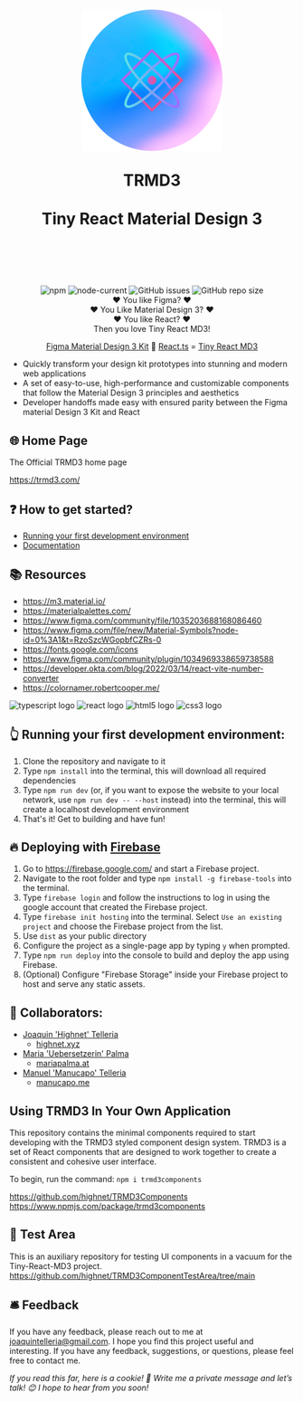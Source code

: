 <h1 align="center">
  <img src="/src/assets/tiny-react-md3-logo.png" width="250px"/>

TRMD3 </br></br>
Tiny React Material Design 3

<div align="center""> 
<br/>
</div>
<h1>

##

<div align="center""> 
<img alt="npm" src="https://img.shields.io/npm/v/vite?style=for-the-badge">
<img alt="node-current" src="https://img.shields.io/node/v/vite?style=for-the-badge">
<img alt="GitHub issues" src="https://img.shields.io/github/issues/highnet/Tiny-React-MD3?style=for-the-badge">
<img alt="GitHub repo size" src="https://img.shields.io/github/repo-size/highnet/Tiny-React-MD3?style=for-the-badge">
</div>

<div align="center">
❤️ You like Figma? ❤️ </br>
❤️ You Like Material Design 3? ❤️</br>
❤️ You like React? ❤️ </br>
 Then you love Tiny React MD3!  </br>

[Figma Material Design 3 Kit](https://www.figma.com/community/file/1035203688168086460) 🤝 [React.ts](https://developer.okta.com/blog/2022/03/14/react-vite-number-converter) = [Tiny React MD3](https://github.com/highnet/Tiny-React-MD3/) </br>

</div>

- Quickly transform your design kit prototypes into stunning and modern web applications
- A set of easy-to-use, high-performance and customizable components that follow the Material Design 3 principles and aesthetics
- Developer handoffs made easy with ensured parity between the Figma material Design 3 Kit and React

## 🌐 Home Page

The Official TRMD3 home page

https://trmd3.com/

## ❓ How to get started?

- [Running your first development environment](https://github.com/highnet/Tiny-React-MD3/tree/master#-running-your-first-development-environment)
- [Documentation](https://github.com/highnet/Tiny-React-MD3/blob/master/src/readme.md)

## 📚 Resources

- https://m3.material.io/
- https://materialpalettes.com/
- https://www.figma.com/community/file/1035203688168086460
- https://www.figma.com/file/new/Material-Symbols?node-id=0%3A1&t=RzoSzcWGopbfCZRs-0
- https://fonts.google.com/icons
- https://www.figma.com/community/plugin/1034969338659738588
- https://developer.okta.com/blog/2022/03/14/react-vite-number-converter
- https://colornamer.robertcooper.me/

<div align="left">
  <img src="https://cdn.jsdelivr.net/gh/devicons/devicon/icons/typescript/typescript-original.svg" height="40" width="52" alt="typescript logo"  />
  <img src="https://cdn.jsdelivr.net/gh/devicons/devicon/icons/react/react-original.svg" height="40" width="52" alt="react logo"  />
  <img src="https://cdn.jsdelivr.net/gh/devicons/devicon/icons/html5/html5-original.svg" height="40" width="52" alt="html5 logo"  />
  <img src="https://cdn.jsdelivr.net/gh/devicons/devicon/icons/css3/css3-original.svg" height="40" width="52" alt="css3 logo"  />
</div>

## 👆 Running your first development environment:

1. Clone the repository and navigate to it
2. Type `npm install` into the terminal, this will download all required dependencies
3. Type `npm run dev` (or, if you want to expose the website to your local network, use `npm run dev -- --host` instead) into the terminal, this will create a localhost development environment
4. That's it! Get to building and have fun!

## 🔥 Deploying with [Firebase](https://firebase.google.com/)

1. Go to https://firebase.google.com/ and start a Firebase project.
2. Navigate to the root folder and type `npm install -g firebase-tools` into the terminal.
3. Type `firebase login` and follow the instructions to log in using the google account that created the Firebase project.
4. Type `firebase init hosting` into the terminal. Select `Use an existing project` and choose the Firebase project from the list.
5. Use `dist` as your public directory
6. Configure the project as a single-page app by typing `y` when prompted.
7. Type `npm run deploy` into the console to build and deploy the app using Firebase.
8. (Optional) Configure "Firebase Storage" inside your Firebase project to host and serve any static assets.

## 👥 Collaborators:

- [Joaquin 'Highnet' Telleria](https://www.linkedin.com/in/joaquin-telleria-57957aa5/)
  - [highnet.xyz](https://www.highnet.xyz)
- [Maria 'Uebersetzerin' Palma](https://www.linkedin.com/in/maria-palma-a9a101189/)
  - [mariapalma.at](https://mariapalma.at/)
- [Manuel 'Manucapo' Telleria](https://manucapo.me/)
  - [manucapo.me](https://manucapo.me/)
 
## Using TRMD3 In Your Own Application

This repository contains the minimal components required to start developing with the TRMD3 styled component design system. TRMD3 is a set of React components that are designed to work together to create a consistent and cohesive user interface.

To begin, run the command: 
<code>npm i trmd3components</code>

https://github.com/highnet/TRMD3Components
https://www.npmjs.com/package/trmd3components

## 🤖 Test Area
This is an auxiliary repository for testing UI components in a vacuum for the Tiny-React-MD3 project.
https://github.com/highnet/TRMD3ComponentTestArea/tree/main

## 🛎️ Feedback

If you have any feedback, please reach out to me at joaquintelleria@gmail.com.
I hope you find this project useful and interesting. If you have any feedback, suggestions, or questions, please feel free to contact me.

<i>If you read this far, here is a cookie! 🍪 Write me a private message and let’s talk! 😊 I hope to hear from you soon!</i>
